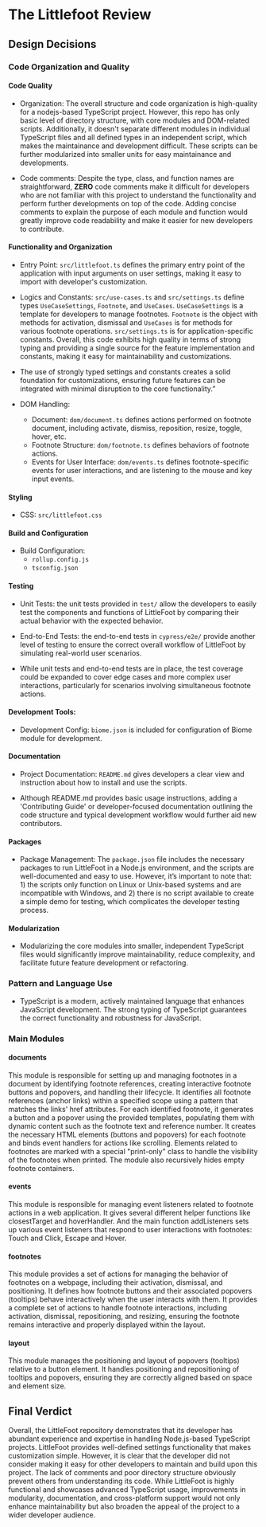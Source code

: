 # The Littlefoot Review

## Design Decisions


### Code Organization and Quality

#### Code Quality

- Organization: The overall structure and code organization is high-quality for a nodejs-based TypeScript project. However, this repo has only basic level of directory structure, with core modules and DOM-related scripts. Additionally, it doesn't separate different modules in individual TypeScript files and all defined types in an independent script, which makes the maintainance and development difficult. These scripts can be further modularized into smaller units for easy maintainance and developments.

- Code comments: Despite the type, class, and function names are straightforward, **ZERO** code comments make it difficult for developers who are not familiar with this project to understand the functionality and  perform further developments on top of the code. Adding concise comments to explain the purpose of each module and function would greatly improve code readability and make it easier for new developers to contribute.

#### Functionality and Organization

- Entry Point: `src/littlefoot.ts` defines the primary entry point of the application with input arguments on user settings, making it easy to import with developer's customization. 
  
- Logics and Constants: `src/use-cases.ts` and `src/settings.ts` define types `UseCaseSettings`, `Footnote`, and `UseCases`. `UseCaseSettings` is a template for developers to manage footnotes. `Footnote` is the object with methods for activation, dismissal and `UseCases` is for methods for various footnote operations. `src/settings.ts` is for application-specific constants. Overall, this code exhibits high quality in terms of strong typing and providing a single source for the feature implementation and constants, making it easy for maintainability and customizations. 

- The use of strongly typed settings and constants creates a solid foundation for customizations, ensuring future features can be integrated with minimal disruption to the core functionality.”

- DOM Handling:  
  - Document: `dom/document.ts` defines actions performed on footnote document, including activate, dismiss, reposition, resize, toggle, hover, etc. 
  - Footnote Structure: `dom/footnote.ts` defines behaviors of footnote actions. 
  - Events for User Interface: `dom/events.ts` defines footnote-specific events for user interactions, and are listening to the mouse and key input events.
  

#### Styling

- CSS: `src/littlefoot.css`

#### Build and Configuration

- Build Configuration:  
  - `rollup.config.js`
  - `tsconfig.json`

#### Testing

- Unit Tests: the unit tests provided in `test/` allow the developers to easily test the components and functions of LittleFoot by comparing their actual behavior with the expected behavior.

- End-to-End Tests: the end-to-end tests in `cypress/e2e/` provide another level of testing to ensure the correct overall workflow of LittleFoot by simulating real-world user scenarios.

- While unit tests and end-to-end tests are in place, the test coverage could be expanded to cover edge cases and more complex user interactions, particularly for scenarios involving simultaneous footnote actions.

#### Development Tools: 

- Development Config: `biome.json` is included for configuration of Biome module for development.

#### Documentation

- Project Documentation: `README.md` gives developers a clear view and instruction about how to install and use the scripts. 

- Although README.md provides basic usage instructions, adding a 'Contributing Guide' or developer-focused documentation outlining the code structure and typical development workflow would further aid new contributors.

#### Packages

- Package Management: The `package.json` file includes the necessary packages to run LittleFoot in a Node.js environment, and the scripts are well-documented and easy to use. However, it’s important to note that: 1) the scripts only function on Linux or Unix-based systems and are incompatible with Windows, and 2) there is no script available to create a simple demo for testing, which complicates the developer testing process.

#### Modularization

- Modularizing the core modules into smaller, independent TypeScript files would significantly improve maintainability, reduce complexity, and facilitate future feature development or refactoring.


### Pattern and Language Use

- TypeScript is a modern, actively maintained language that enhances JavaScript development. The strong typing of TypeScript guarantees the correct functionality and robustness for JavaScript. 


### Main Modules

#### documents
This module is responsible for setting up and managing footnotes in a document by identifying footnote references, creating interactive footnote buttons and popovers, and handling their lifecycle. It identifies all footnote references (anchor links) within a specified scope using a pattern that matches the links' href attributes. For each identified footnote, it generates a button and a popover using the provided templates, populating them with dynamic content such as the footnote text and reference number. It creates the necessary HTML elements (buttons and popovers) for each footnote and binds event handlers for actions like scrolling. Elements related to footnotes are marked with a special "print-only" class to handle the visibility of the footnotes when printed. The module also recursively hides empty footnote containers. 

#### events
This module is responsible for managing event listeners related to footnote actions in a web application. It gives several different helper functions like closestTarget and hoverHandler. And the main function addListeners sets up various event listeners that respond to user interactions with footnotes: Touch and Click, Escape and Hover.

#### footnotes
This module provides a set of actions for managing the behavior of footnotes on a webpage, including their activation, dismissal, and positioning. It defines how footnote buttons and their associated popovers (tooltips) behave interactively when the user interacts with them. It provides a complete set of actions to handle footnote interactions, including activation, dismissal, repositioning, and resizing, ensuring the footnote remains interactive and properly displayed within the layout.

#### layout
This module manages the positioning and layout of popovers (tooltips) relative to a button element. It handles positioning and repositioning of tooltips and popovers, ensuring they are correctly aligned based on space and element size.



## Final Verdict

Overall, the LittleFoot repository demonstrates that its developer has abundant experience and expertise in handling Node.js-based TypeScript projects. LittleFoot provides well-defined settings functionality that makes customization simple. However, it is clear that the developer did not consider making it easy for other developers to maintain and build upon this project. The lack of comments and poor directory structure obviously prevent others from understanding its code.
While LittleFoot is highly functional and showcases advanced TypeScript usage, improvements in modularity, documentation, and cross-platform support would not only enhance maintainability but also broaden the appeal of the project to a wider developer audience.
